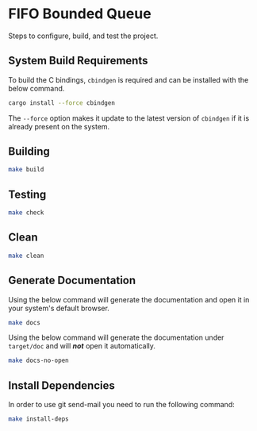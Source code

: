 # FIFO Bounded Queue

Steps to configure, build, and test the project.

## System Build Requirements

To build the C bindings, `cbindgen` is required and can be installed with the below command.

```bash
cargo install --force cbindgen
```

The `--force` option makes it update to the latest version of `cbindgen` if it is already present on the system.

## Building

```bash
make build
```

## Testing

```bash
make check
```

## Clean

```bash
make clean
```

## Generate Documentation

Using the below command will generate the documentation and open it in your system's default browser.

```bash
make docs
```

Using the below command will generate the documentation under `target/doc` and will **_not_** open it automatically.

```bash
make docs-no-open
```

## Install Dependencies

In order to use git send-mail you need to run the following command:

```bash
make install-deps
```
